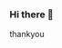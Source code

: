 ### Hi there 👋

<!--
**anudeepyalamanchi/anudeepyalamanchi** is a ✨ _special_ ✨ repository because its `README.md` (this file) appears on your GitHub profile.

Here are some ideas to get you started:

- 🔭 I’m currently working on masters
- 🌱 I’m currently learning ACS
- 👯 I’m looking to collaborate on git hub
- 🤔 I’m looking for help with git hub
- 💬 Ask me about something
- 📫 How to reach me:you can email me at anudeepyalamanchi143@gmail.com
- 😄 Pronouns: mintu
- ⚡ Fun fact: online 24/7
--> thankyou
